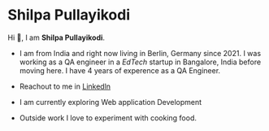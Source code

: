 # Shilpa Pullayikodi

Hi 👋, I am **Shilpa Pullayikodi**.

-  I am from India and right now living in Berlin, Germany since 2021.
I was working as a QA engineer in a *EdTech* startup in Bangalore, India before moving here. I have 4 years of experence as a QA Engineer.

- Reachout to me in [Linkedln](https://de.linkedin.com/in/shilpa-pullayikodi-a01707140)
  
- I am currently exploring Web application Development

- Outside work I love to experiment with cooking food.


